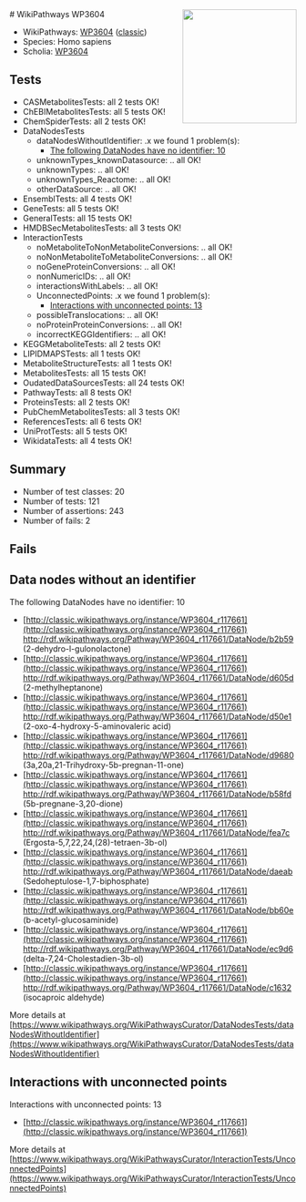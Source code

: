 <img style="float: right; width: 200px" src="https://upload.wikimedia.org/wikipedia/commons/thumb/8/83/Wplogo_with_text_500.png/640px-Wplogo_with_text_500.png" />
# WikiPathways WP3604

* WikiPathways: [WP3604](https://wikipathways.org/pathways/WP3604) ([classic](https://classic.wikipathways.org/instance/WP3604))
* Species: Homo sapiens
* Scholia: [WP3604](https://scholia.toolforge.org/wikipathways/WP3604)
## Tests
* CASMetabolitesTests: all 2 tests OK!
* ChEBIMetabolitesTests: all 5 tests OK!
* ChemSpiderTests: all 2 tests OK!
* DataNodesTests
    * dataNodesWithoutIdentifier: .x we found 1 problem(s):
        * [The following DataNodes have no identifier: 10](#8792c490)
    * unknownTypes_knownDatasource: .. all OK!
    * unknownTypes: .. all OK!
    * unknownTypes_Reactome: .. all OK!
    * otherDataSource: .. all OK!
* EnsemblTests: all 4 tests OK!
* GeneTests: all 5 tests OK!
* GeneralTests: all 15 tests OK!
* HMDBSecMetabolitesTests: all 3 tests OK!
* InteractionTests
    * noMetaboliteToNonMetaboliteConversions: .. all OK!
    * noNonMetaboliteToMetaboliteConversions: .. all OK!
    * noGeneProteinConversions: .. all OK!
    * nonNumericIDs: .. all OK!
    * interactionsWithLabels: .. all OK!
    * UnconnectedPoints: .x we found 1 problem(s):
        * [Interactions with unconnected points: 13](#7f1d407a)
    * possibleTranslocations: .. all OK!
    * noProteinProteinConversions: .. all OK!
    * incorrectKEGGIdentifiers: .. all OK!
* KEGGMetaboliteTests: all 2 tests OK!
* LIPIDMAPSTests: all 1 tests OK!
* MetaboliteStructureTests: all 1 tests OK!
* MetabolitesTests: all 15 tests OK!
* OudatedDataSourcesTests: all 24 tests OK!
* PathwayTests: all 8 tests OK!
* ProteinsTests: all 2 tests OK!
* PubChemMetabolitesTests: all 3 tests OK!
* ReferencesTests: all 6 tests OK!
* UniProtTests: all 5 tests OK!
* WikidataTests: all 4 tests OK!


## Summary

* Number of test classes: 20
* Number of tests: 121
* Number of assertions: 243
* Number of fails: 2

## Fails

<a name="8792c490" />

## Data nodes without an identifier

The following DataNodes have no identifier: 10

* [http://classic.wikipathways.org/instance/WP3604_r117661](http://classic.wikipathways.org/instance/WP3604_r117661) http://rdf.wikipathways.org/Pathway/WP3604_r117661/DataNode/b2b59 (2-dehydro-l-gulonolactone)
* [http://classic.wikipathways.org/instance/WP3604_r117661](http://classic.wikipathways.org/instance/WP3604_r117661) http://rdf.wikipathways.org/Pathway/WP3604_r117661/DataNode/d605d (2-methylheptanone)
* [http://classic.wikipathways.org/instance/WP3604_r117661](http://classic.wikipathways.org/instance/WP3604_r117661) http://rdf.wikipathways.org/Pathway/WP3604_r117661/DataNode/d50e1 (2-oxo-4-hydroxy-5-aminovaleric acid)
* [http://classic.wikipathways.org/instance/WP3604_r117661](http://classic.wikipathways.org/instance/WP3604_r117661) http://rdf.wikipathways.org/Pathway/WP3604_r117661/DataNode/d9680 (3a,20a,21-Trihydroxy-5b-pregnan-11-one)
* [http://classic.wikipathways.org/instance/WP3604_r117661](http://classic.wikipathways.org/instance/WP3604_r117661) http://rdf.wikipathways.org/Pathway/WP3604_r117661/DataNode/b58fd (5b-pregnane-3,20-dione)
* [http://classic.wikipathways.org/instance/WP3604_r117661](http://classic.wikipathways.org/instance/WP3604_r117661) http://rdf.wikipathways.org/Pathway/WP3604_r117661/DataNode/fea7c (Ergosta-5,7,22,24,(28)-tetraen-3b-ol)
* [http://classic.wikipathways.org/instance/WP3604_r117661](http://classic.wikipathways.org/instance/WP3604_r117661) http://rdf.wikipathways.org/Pathway/WP3604_r117661/DataNode/daeab (Sedoheptulose-1,7-biphosphate)
* [http://classic.wikipathways.org/instance/WP3604_r117661](http://classic.wikipathways.org/instance/WP3604_r117661) http://rdf.wikipathways.org/Pathway/WP3604_r117661/DataNode/bb60e (b-acetyl-glucosaminide)
* [http://classic.wikipathways.org/instance/WP3604_r117661](http://classic.wikipathways.org/instance/WP3604_r117661) http://rdf.wikipathways.org/Pathway/WP3604_r117661/DataNode/ec9d6 (delta-7,24-Cholestadien-3b-ol)
* [http://classic.wikipathways.org/instance/WP3604_r117661](http://classic.wikipathways.org/instance/WP3604_r117661) http://rdf.wikipathways.org/Pathway/WP3604_r117661/DataNode/c1632 (isocaproic aldehyde)


More details at [https://www.wikipathways.org/WikiPathwaysCurator/DataNodesTests/dataNodesWithoutIdentifier](https://www.wikipathways.org/WikiPathwaysCurator/DataNodesTests/dataNodesWithoutIdentifier)

<a name="7f1d407a" />

## Interactions with unconnected points

Interactions with unconnected points: 13

* [http://classic.wikipathways.org/instance/WP3604_r117661](http://classic.wikipathways.org/instance/WP3604_r117661)


More details at [https://www.wikipathways.org/WikiPathwaysCurator/InteractionTests/UnconnectedPoints](https://www.wikipathways.org/WikiPathwaysCurator/InteractionTests/UnconnectedPoints)

